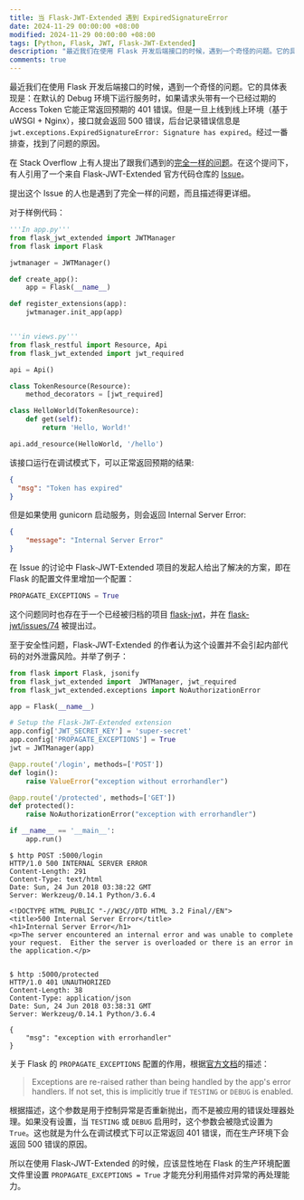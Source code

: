 ```yaml
---
title: 当 Flask-JWT-Extended 遇到 ExpiredSignatureError
date: 2024-11-29 00:00:00 +08:00
modified: 2024-11-29 00:00:00 +08:00
tags: [Python, Flask, JWT, Flask-JWT-Extended]
description: "最近我们在使用 Flask 开发后端接口的时候，遇到一个奇怪的问题。它的具体表现是：在默认的 Debug 环境下运行服务时，如果请求头带有一个已经过期的 Access Token 它能正常返回预期的 401 错误。但是一旦上线到线上环境（基于 uWSGI + Nginx），接口就会返回 500 错误，后台记录错误信息是 `jwt.exceptions.ExpiredSignatureError: Signature has expired`。经过一番排查，找到了问题的原因。"
comments: true
---
```

最近我们在使用 Flask 开发后端接口的时候，遇到一个奇怪的问题。它的具体表现是：在默认的 Debug 环境下运行服务时，如果请求头带有一个已经过期的 Access Token 它能正常返回预期的 401 错误。但是一旦上线到线上环境（基于 uWSGI + Nginx），接口就会返回 500 错误，后台记录错误信息是 `jwt.exceptions.ExpiredSignatureError: Signature has expired`。经过一番排查，找到了问题的原因。

在 Stack Overflow 上有人提出了跟我们遇到的[完全一样的问题](https://stackoverflow.com/questions/56281886/api-with-flask-jwt-extended-with-authentication-problems)。在这个提问下，有人引用了一个来自 Flask-JWT-Extended 官方代码仓库的 [Issue](https://github.com/vimalloc/flask-jwt-extended/issues/20)。

提出这个 Issue 的人也是遇到了完全一样的问题，而且描述得更详细。

对于样例代码：
```python
'''In app.py'''
from flask_jwt_extended import JWTManager
from flask import Flask

jwtmanager = JWTManager()

def create_app():
    app = Flask(__name__)

def register_extensions(app):
    jwtmanager.init_app(app)


'''in views.py'''
from flask_restful import Resource, Api
from flask_jwt_extended import jwt_required

api = Api()

class TokenResource(Resource):
    method_decorators = [jwt_required]

class HelloWorld(TokenResource):
    def get(self):
        return 'Hello, World!'

api.add_resource(HelloWorld, '/hello')
```

该接口运行在调试模式下，可以正常返回预期的结果:
```json
{
  "msg": "Token has expired"
}
```

但是如果使用 gunicorn 启动服务，则会返回 Internal Server Error:

```json
{
    "message": "Internal Server Error"
}
```

在 Issue 的讨论中 Flask-JWT-Extended 项目的发起人给出了解决的方案，即在 Flask 的配置文件里增加一个配置：
```python
PROPAGATE_EXCEPTIONS = True
```

这个问题同时也存在于一个已经被归档的项目 [flask-jwt](https://github.com/pallets-eco/flask-jwt)，并在  [flask-jwt/issues/74](https://github.com/pallets-eco/flask-jwt/issues/74) 被提出过。

至于安全性问题，Flask-JWT-Extended 的作者认为这个设置并不会引起内部代码的对外泄露风险。并举了例子：

```python
from flask import Flask, jsonify
from flask_jwt_extended import  JWTManager, jwt_required
from flask_jwt_extended.exceptions import NoAuthorizationError

app = Flask(__name__)

# Setup the Flask-JWT-Extended extension
app.config['JWT_SECRET_KEY'] = 'super-secret'
app.config['PROPAGATE_EXCEPTIONS'] = True
jwt = JWTManager(app)

@app.route('/login', methods=['POST'])
def login():
    raise ValueError("exception without errorhandler")

@app.route('/protected', methods=['GET'])
def protected():
    raise NoAuthorizationError("exception with errorhandler")

if __name__ == '__main__':
    app.run()
```

```
$ http POST :5000/login
HTTP/1.0 500 INTERNAL SERVER ERROR
Content-Length: 291
Content-Type: text/html
Date: Sun, 24 Jun 2018 03:38:22 GMT
Server: Werkzeug/0.14.1 Python/3.6.4

<!DOCTYPE HTML PUBLIC "-//W3C//DTD HTML 3.2 Final//EN">
<title>500 Internal Server Error</title>
<h1>Internal Server Error</h1>
<p>The server encountered an internal error and was unable to complete your request.  Either the server is overloaded or there is an error in the application.</p>


$ http :5000/protected
HTTP/1.0 401 UNAUTHORIZED
Content-Length: 38
Content-Type: application/json
Date: Sun, 24 Jun 2018 03:38:31 GMT
Server: Werkzeug/0.14.1 Python/3.6.4

{
    "msg": "exception with errorhandler"
}
```

关于 Flask 的 `PROPAGATE_EXCEPTIONS` 配置的作用，根据[官方文档](https://flask.palletsprojects.com/en/stable/config/#PROPAGATE_EXCEPTIONS)的描述：
> Exceptions are re-raised rather than being handled by the app's error handlers. If not set, this is implicitly true if `TESTING` or `DEBUG` is enabled.

根据描述，这个参数是用于控制异常是否重新抛出，而不是被应用的错误处理器处理。如果没有设置，当 `TESTING` 或 `DEBUG` 启用时，这个参数会被隐式设置为 `True`。这也就是为什么在调试模式下可以正常返回 401 错误，而在生产环境下会返回 500 错误的原因。

所以在使用 Flask-JWT-Extended 的时候，应该显性地在 Flask 的生产环境配置文件里设置 `PROPAGATE_EXCEPTIONS = True` 才能充分利用插件对异常的再处理能力。
